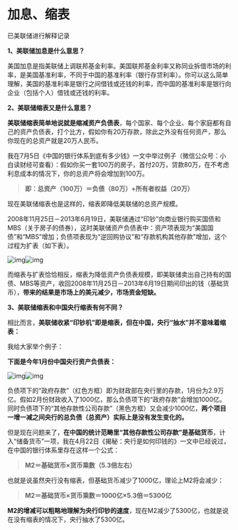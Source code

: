 # 加息、缩表

已美联储进行解释记录

**1、美联储加息是什么意思？**

美国加息是指美联储上调联邦基金利率。美国联邦基金利率又称同业拆借市场的利率，是美国基准利率，不同于中国的基准利率（银行存贷利率）。你可以这么简单理解，美国的基准利率是银行之间借钱或还钱的利率，而中国的基准利率是银行向企业（包括个人）借钱或还钱的利率。

**2、美联储缩表又是什么意思？**

**美联储缩表简单地说就是缩减资产负债表**，每个国家、每个企业、每个家庭都有自己的资产负债表，打个比方，假如你有20万存款，除此之外没有任何资产，那么你现在的总资产就是20万人民币。

我在7月5日《中国的银行体系到底有多少钱》一文中举过例子（微信公众号：小白读财经可查看）：假如你买一套100万的房子，首付20万，贷款80万，在不考虑利息成本的情况下，你的总资产将会增加到100万。

> **即：总资产（100万）＝负债（80万）+所有者权益（20万）**

现在美联储缩表也是这样的，缩表即降低美联储的总资产规模。

2008年11月25日－2013年6月19日，美联储通过“印钞”向商业银行购买国债和MBS（关于房子的债券），这时美联储资产负债表中：资产项表现为“美国国债”和“MBS”增加；负债项表现为“逆回购协议”和“存款机构其他存款”增加，这个过程为扩表（如下表）。

![img](https://pic1.zhimg.com/50/v2-ebbccb6b91742544d89e28644798afcb_hd.jpg?source=1940ef5c)![img](https://pic1.zhimg.com/80/v2-ebbccb6b91742544d89e28644798afcb_1440w.jpg?source=1940ef5c)

而缩表与扩表恰恰相反，缩表为降低资产负债表规模，即美联储卖出自己持有的国债、MBS等资产，收回2008年11月25日－2013年6月19日期间印出的钱（基础货币），**带来的结果是市场上的美元减少，市场资金短缺。**

**3、美联储缩表和中国央行缩表有何不同？**

相比而言，**美联储收紧“印钞机”即是缩表，但在中国，央行“抽水”并不意味着缩表：**

我给大家举个例子：

**下面是今年1月份中国央行资产负债表：**

![img](https://pic2.zhimg.com/50/v2-179581acbe6729034826838c04b5a2f2_hd.jpg?source=1940ef5c)![img](https://pic2.zhimg.com/80/v2-179581acbe6729034826838c04b5a2f2_1440w.jpg?source=1940ef5c)

负债项下的“政府存款”（红色方框）即为财政部在央行里的存款，1月份为2.9万亿。假如2月份财政收入了1000亿，那么负债项下的“政府存款”会增加1000亿。同时负债项下的“其他存款性公司存款”（黑色方框）又会减少1000亿，**两个项目一增一减之间央行的总负债（总资产）实际上是没有发生变化的。**

但是现在问题来了，**在中国的统计范畴里“其他存款性公司存款”是基础货币**，计入“储备货币”一项，我在4月22日《揭秘：央行是如何印钱的》一文中已经说过，在中国的银行体系里存在这样一个公式：

> **M2＝基础货币×货币乘数（5.3倍左右）**

也就是说虽然央行没有缩表，但基础货币减少了1000亿，理论上M2将会减少：

> **M2＝基础货币×货币乘数＝1000亿×5.3倍＝5300亿**

**M2的增减可以粗略地理解为央行印钞的速度**，现在M2减少了5300亿，也就是说在没有缩表的情况下，央行抽水了5300亿。
